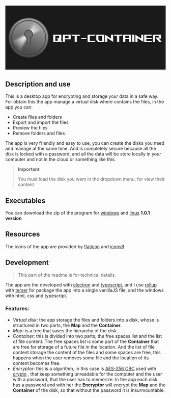 <p align="center">
  <img src="assets/logo_with_name.png">
</p>

## Description and use

This is a desktop app for encrypting and storage your data in a safe way.
For obtain this the app manage a virtual disk where contains the files, in the app you can:

- Create files and folders
- Export and import the files
- Preview the files
- Remove folders and files

The app is very friendly and easy to use, you can create the disks you need and manage at the same time. And is completely secure because all the disk is locked with a password, and all the data will be store locally in your computer and not in the cloud or something like this.

> **Important**
>
> You must load the disk you want in the dropdown menu, for view their content

## Executables

You can download the zip of the program for [windows](https://github.com/Guillex387/qpt-container/releases/download/v1.0.1/qpt-container-win32-x64-v1.0.1.zip) and [linux](https://github.com/Guillex387/qpt-container/releases/download/v1.0.1/qpt-container-linux-x64-v1.0.1.zip) **1.0.1 version**

## Resources

The icons of the app are provided by [flaticon](https://www.flaticon.com/) and [icons8](https://icons8.com/)

## Development

> This part of the readme is for technical details.

The app are the developed with [electron](https://www.electronjs.org) and [typescript](https://www.typescriptlang.org), and I use [rollup](https://rollupjs.org/) with [terser](https://www.npmjs.com/package/terser) for package the app into a single vanillaJS file, and the windows with html, css and typescript.

### **Features**:
- *Virtual disk*: the app storage the files and folders into a disk, whose is structured in two parts, the **Map** and the **Container**.
- *Map*: is a tree that saves the hierarchy of the disk.
- *Container*: this is divided into two parts, the free spaces list and the list of file content. The free spaces list is some part of the **Container** that are free for storage of a future file in the location. And the list of file content storage the content of the files and some spaces are free, this happens when the user removes some file and the location of its content becomes free.
- *Encryptor*: this is a algorithm, in this case is [AES-256 CBC](https://en.wikipedia.org/wiki/Advanced_Encryption_Standard) used with [crypto](https://nodejs.org/api/crypto.html) , that keep something unreadable for the computer and the user with a password, that the user has to memorize. In the app each disk has a password and with her the **Encryptor** will encrypt the **Map** and the **Container** of the disk, so that without the password it is insurmountable.